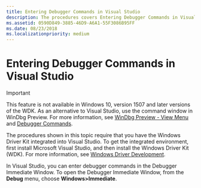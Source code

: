 ```yaml
---
title: Entering Debugger Commands in Visual Studio
description: The procedures covers Entering Debugger Commands in Visual Studio.
ms.assetid: 0590D849-3885-46D9-A6A1-55F3086B95FF
ms.date: 08/23/2018
ms.localizationpriority: medium
---
```


# Entering Debugger Commands in Visual Studio

> [!IMPORTANT]
> This feature is not available in Windows 10, version 1507 and later versions of the WDK.
> As an alternative to Visual Studio, use the command window in WinDbg Preview. For more information, see [WinDbg Preview - View Menu](windbg-view-preview.md) and [Debugger Commands](debugger-commands.md).
>

The procedures shown in this topic require that you have the Windows Driver Kit integrated into Visual Studio. To get the integrated environment, first install Microsoft Visual Studio, and then install the Windows Driver Kit (WDK). For more information, see [Windows Driver Development](https://docs.microsoft.com/windows-hardware/drivers/).

In Visual Studio, you can enter debugger commands in the Debugger Immediate Window. To open the Debugger Immediate Window, from the **Debug** menu, choose **Windows&gt;Immediate**.

